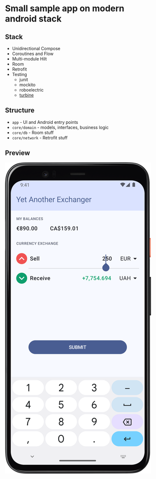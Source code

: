 # Small sample app on modern android stack

## Stack
- Unidirectional Compose
- Coroutines and Flow
- Multi-module Hilt
- Room
- Retrofit
- Testing
  - junit
  - mockito
  - roboelectric
  - [turbine](https://github.com/cashapp/turbine)

## Structure
- `app` - UI and Android entry points
- `core/domain` - models, interfaces, business logic
- `core/db` - Room stuff
- `core/network` - Retrofit stuff

## Preview
![image](doc/screenshot.png)